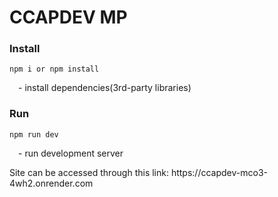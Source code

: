 <h1>CCAPDEV MP</h1>
<h3>Install</h3>
<code>npm i or npm install</code>
<p>&emsp;- install dependencies(3rd-party libraries)</p>
<h3>Run</h3>
<code>npm run dev</code>
<p>&emsp;- run development server</p>

<p>Site can be accessed through this link: https://ccapdev-mco3-4wh2.onrender.com</p>